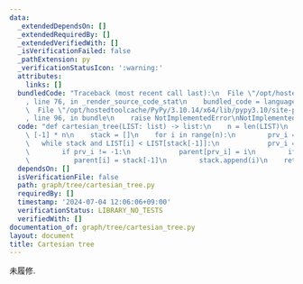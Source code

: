 ```yaml
---
data:
  _extendedDependsOn: []
  _extendedRequiredBy: []
  _extendedVerifiedWith: []
  _isVerificationFailed: false
  _pathExtension: py
  _verificationStatusIcon: ':warning:'
  attributes:
    links: []
  bundledCode: "Traceback (most recent call last):\n  File \"/opt/hostedtoolcache/PyPy/3.10.14/x64/lib/pypy3.10/site-packages/onlinejudge_verify/documentation/build.py\"\
    , line 76, in _render_source_code_stat\n    bundled_code = language.bundle(\n\
    \  File \"/opt/hostedtoolcache/PyPy/3.10.14/x64/lib/pypy3.10/site-packages/onlinejudge_verify/languages/python.py\"\
    , line 96, in bundle\n    raise NotImplementedError\nNotImplementedError\n"
  code: "def cartesian_tree(LIST: list) -> list:\n    n = len(LIST)\n    parent =\
    \ [-1] * n\n    stack = []\n    for i in range(n):\n        prv_i = -1\n     \
    \   while stack and LIST[i] < LIST[stack[-1]]:\n            prv_i = stack.pop()\n\
    \        if prv_i != -1:\n            parent[prv_i] = i\n        if stack:\n \
    \           parent[i] = stack[-1]\n        stack.append(i)\n    return parent\n"
  dependsOn: []
  isVerificationFile: false
  path: graph/tree/cartesian_tree.py
  requiredBy: []
  timestamp: '2024-07-04 12:06:06+09:00'
  verificationStatus: LIBRARY_NO_TESTS
  verifiedWith: []
documentation_of: graph/tree/cartesian_tree.py
layout: document
title: Cartesian tree
---
```


未履修.